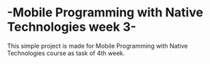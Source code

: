 # -Mobile Programming with Native Technologies week 3-

This simple project is made for Mobile Programming with Native Technologies course as task of 4th week.
